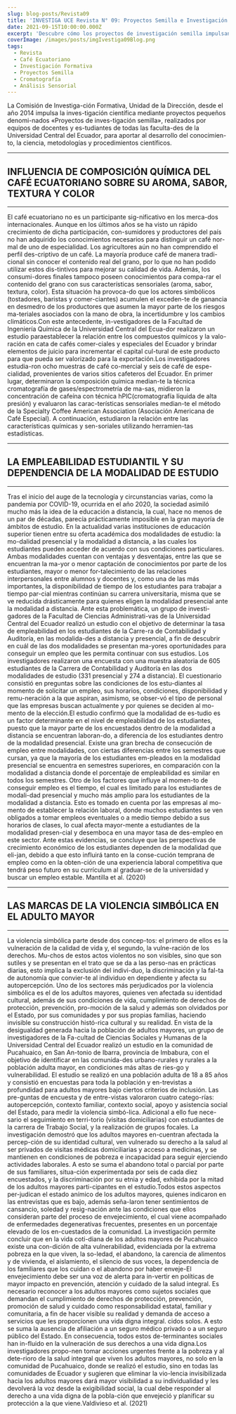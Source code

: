 ```yaml
---
slug: blog-posts/Revista09
title: 'INVESTIGA UCE Revista N° 09: Proyectos Semilla e Investigación del Café Ecuatoriano'
date: 2021-09-15T10:00:00.000Z
excerpt: 'Descubre cómo los proyectos de investigación semilla impulsan la ciencia en la UCE, y explora la relación entre composición química del café ecuatoriano y sus características sensoriales para mejorar su competitividad internacional.'
coverImage: /images/posts/imgIvestiga09Blog.png
tags:
  - Revista
  - Café Ecuatoriano
  - Investigación Formativa
  - Proyectos Semilla
  - Cromatografía
  - Análisis Sensorial
---
```


<script>
  import FloatingImage from "$lib/components/atoms/FloatingImage.svelte";
</script>

La Comisión de Investiga-ción Formativa, Unidad de la Dirección, desde el año 2014 impulsa la inves-tigación científica mediante proyectos pequeños denomi-nados «Proyectos de inves-tigación semilla», realizados por equipos de docentes y es-tudiantes de todas las faculta-des de la Universidad Central del Ecuador, para aportar al desarrollo del conocimien-to, la ciencia, metodologías y procedimientos científicos.

---

## INFLUENCIA DE COMPOSICIÓN QUÍMICA DEL CAFÉ ECUATORIANO SOBRE SU AROMA, SABOR, TEXTURA Y COLOR

---

<FloatingImage 
  src="/images/posts/imgInvestiga09Blog01.png" alt="UCE" 
  style="display:block; margin-inline:auto; max-width: 720px"
  fit="cover"
  amplitude={8}
  duration={1000}
  hoverScale={1.03}
  shadow="0 0 0 20px var(--color--primary),
          0 200px 40px color-mix(in oklab, var(--color--primary) 90%, transparent)"
/>

El café ecuatoriano no es un participante sig-nificativo en los merca-dos internacionales. Aunque en los últimos años se ha visto un rápido crecimiento de dicha participación, con-sumidores y productores del país no han adquirido los conocimientos necesarios para distinguir un café nor-mal de uno de especialidad. Los agricultores aún no han comprendido el perfil des-criptivo de un café. La mayoría produce café de manera tradi-cional sin conocer el contenido real del grano, por lo que no han podido utilizar estos dis-tintivos para mejorar su calidad de vida. Además, los consumi-dores finales tampoco poseen conocimientos para compa-rar el contenido del grano con sus características sensoriales (aroma, sabor, textura, color). Esta situación ha provoca-do que los actores simbólicos (tostadores, baristas y comer-ciantes) acumulen el exceden-te de ganancia en desmedro de los productores que asumen la mayor parte de los riesgos ma-teriales asociados con la mano de obra, la incertidumbre y los cambios climáticos.Con este antecedente, in-vestigadores de la Facultad de Ingeniería Química de la Universidad Central del Ecua-dor realizaron un estudio paraestablecer la relación entre los compuestos químicos y la valo-ración en cata de cafés comer-ciales y especiales del Ecuador y brindar elementos de juicio para incrementar el capital cul-tural de este producto para que pueda ser valorizado para la exportación.Los investigadores estudia-ron ocho muestras de café co-mercial y seis de café de espe-cialidad, provenientes de varios sitios cafeteros del Ecuador. En primer lugar, determinaron la composición química median-te la técnica cromatografía de gases/espectrometría de ma-sas, midieron la concentración de cafeína con técnica hPlC(cromatografía líquida de alta presión) y evaluaron las carac-terísticas sensoriales median-te el método de la Specialty Coffee American Association (Asociación Americana de Café Especial). A continuación, estudiaron la relación entre las características químicas y sen-soriales utilizando herramien-tas estadísticas.

---

## LA EMPLEABILIDAD ESTUDIANTIL Y SU DEPENDENCIA DE LA MODALIDAD DE ESTUDIO

---

<FloatingImage 
  src="/images/posts/imgInvestiga09Blog02.png" alt="UCE" 
  style="display:block; margin-inline:auto; max-width: 720px"
  fit="cover"
  amplitude={8}
  duration={1000}
  hoverScale={1.03}
  shadow="0 0 0 20px var(--color--primary),
          0 200px 40px color-mix(in oklab, var(--color--primary) 90%, transparent)"
/>

Tras el inicio del auge de la tecnología y circunstancias varias, como la pandemia por COVID-19, ocurrida en el año 2020, la sociedad asimiló mucho más la idea de la educación a distancia, la cual, hace no menos de un par de décadas, parecía prácticamente imposible en la gran mayoría de ámbitos de estudio. En la actualidad varias instituciones de educación superior tienen entre su oferta académica dos modalidades de estudio: la mo-dalidad presencial y la modalidad a distancia, a las cuales los estudiantes pueden acceder de acuerdo con sus condiciones particulares. Ambas modalidades cuentan con ventajas y desventajas, entre las que se encuentran la ma-yor o menor captación de conocimientos por parte de los estudiantes, mayor o menor for-talecimiento de las relaciones interpersonales entre alumnos y docentes y, como una de las más importantes, la disponibilidad de tiempo de los estudiantes para trabajar a tiempo par-cial mientras continúan su carrera universitaria, misma que se ve reducida drásticamente para quienes eligen la modalidad presencial ante la modalidad a distancia. Ante esta problemática, un grupo de investi-gadores de la Facultad de Ciencias Administrati-vas de la Universidad Central del Ecuador realizó un estudio con el objetivo de determinar la tasa de empleabilidad en los estudiantes de la Carre-ra de Contabilidad y Auditoría, en las modalida-des a distancia y presencial, a fin de descubrir en cuál de las dos modalidades se presentan ma-yores oportunidades para conseguir un empleo que les permita continuar con sus estudios. Los investigadores realizaron una encuesta con una muestra aleatoria de 605 estudiantes de la Carrera de Contabilidad y Auditoría en las dos modalidades de estudio (331 presencial y 274 a distancia). El cuestionario consistió en preguntas sobre las condiciones de los estu-diantes al momento de solicitar un empleo, sus horarios, condiciones, disponibilidad y remu-neración a la que aspiran, asimismo, se obser-vó el tipo de personal que las empresas buscan actualmente y por quienes se deciden al mo-mento de la elección.El estudio confirmó que la modalidad de es-tudio es un factor determinante en el nivel de empleabilidad de los estudiantes, puesto que la mayor parte de los encuestados dentro de la modalidad a distancia se encuentran laboran-do, a diferencia de los estudiantes dentro de la modalidad presencial. Existe una gran brecha de consecución de empleo entre modalidades, con ciertas diferencias entre los semestres que cursan, ya que la mayoría de los estudiantes em-pleados en la modalidad presencial se encuentra en semestres superiores, en comparación con la modalidad a distancia donde el porcentaje de empleabilidad es similar en todos los semestres. Otro de los factores que influye al momen-to de conseguir empleo es el tiempo, el cual es limitado para los estudiantes de modali-dad presencial y mucho más amplio para los estudiantes de la modalidad a distancia. Esto es tomado en cuenta por las empresas al mo-mento de establecer la relación laboral, donde muchos estudiantes se ven obligados a tomar empleos eventuales o a medio tiempo debido a sus horarios de clases, lo cual afecta mayor-mente a estudiantes de la modalidad presen-cial y desemboca en una mayor tasa de des-empleo en este sector. Ante estas evidencias, se concluye que las perspectivas de crecimiento económico de los estudiantes dependen de la modalidad que eli-jan, debido a que esto influirá tanto en la conse-cución temprana de empleo como en la obten-ción de una experiencia laboral competitiva que tendrá peso futuro en su currículum al graduar-se de la universidad y buscar un empleo estable. Mantilla et al. (2020)

---

## LAS MARCAS DE LA VIOLENCIA SIMBÓLICA EN EL ADULTO MAYOR

---

<FloatingImage 
  src="/images/posts/imgInvestiga09Blog03.png" alt="UCE" 
  style="display:block; margin-inline:auto; max-width: 720px"
  fit="cover"
  amplitude={8}
  duration={1000}
  hoverScale={1.03}
  shadow="0 0 0 20px var(--color--primary),
          0 200px 40px color-mix(in oklab, var(--color--primary) 90%, transparent)"
/>

La violencia simbólica parte desde dos concep-tos: el primero de ellos es la vulneración de la calidad de vida y, el segundo, la vulne-ración de los derechos. Mu-chos de estos actos violentos no son visibles, sino que son sutiles y se presentan en el trato que se da a las perso-nas en prácticas diarias, esto implica la exclusión del indivi-duo, la discriminación y la fal-ta de autonomía que convier-te al individuo en dependiente y afecta su autopercepción. Uno de los sectores más perjudicados por la violencia simbólica es el de los adultos mayores, quienes ven afectada su identidad cultural, además de sus condiciones de vida, cumplimiento de derechos de protección, prevención, pro-moción de la salud y además son olvidados por el Estado, por sus comunidades y por sus propias familias, haciendo invisible su construcción histó-rica cultural y su realidad. En vista de la desigualdad generada hacia la población de adultos mayores, un grupo de investigadores de la Fa-cultad de Ciencias Sociales y Humanas de la Universidad Central del Ecuador realizó un estudio en la comunidad de Pucahuaico, en San An-tonio de Ibarra, provincia de Imbabura, con el objetivo de identificar en las comunida-des urbano-rurales y rurales a la población adulta mayor, en condiciones más altas de ries-go y vulnerabilidad. El estudio se realizó en una población adulta de 18 a 85 años y consistió en encuestas para toda la población y en-trevistas a profundidad para adultos mayores bajo ciertos criterios de inclusión. Las pre-guntas de encuesta y de entre-vistas valoraron cuatro catego-rías: autopercepción, contexto familiar, contexto social, apoyo y asistencia social del Estado, para medir la violencia simbó-lica. Adicional a ello fue nece-sario el seguimiento en terri-torio (visitas domiciliarias) con estudiantes de la carrera de Trabajo Social, y la realización de grupos focales. La investigación demostró que los adultos mayores en-cuentran afectada la percep-ción de su identidad cultural, ven vulnerado su derecho a la salud al ser privados de visitas médicas domiciliarias y acceso a medicinas, y se mantienen en condiciones de pobreza e incapacidad para seguir ejerciendo actividades laborales. A esto se suma el abandono total o parcial por parte de sus familiares, situa-ción experimentada por seis de cada diez encuestados, y la discriminación por su etnia y edad, exhibida por la mitad de los adultos mayores parti-cipantes en el estudio.Todos estos aspectos per-judican el estado anímico de los adultos mayores, quienes indicaron en las entrevistas que es bajo, además seña-laron tener sentimientos de cansancio, soledad y resig-nación ante las condiciones que ellos consideran parte del proceso de envejecimiento, el cual viene acompañado de enfermedades degenerativas frecuentes, presentes en un porcentaje elevado de los en-cuestados de la comunidad. La investigación permite concluir que en la vida coti-diana de los adultos mayores de Pucahuaico existe una con-dición de alta vulnerabilidad, evidenciada por la extrema pobreza en la que viven, la so-ledad, el abandono, la carencia de alimentos y de vivienda, el aislamiento, el silencio de sus voces, la dependencia de los familiares que los cuidan o el abandono por haber enveje-El envejecimiento debe ser una voz de alerta para in-vertir en políticas de mayor impacto en prevención, atención y cuidado de la salud integral. Es necesario reconocer a los adultos mayores como sujetos sociales que demandan el cumplimiento de derechos de protección, prevención, promoción de salud y cuidado como responsabilidad estatal, familiar y comunitaria, a fin de hacer visible su realidad y demanda de acceso a servicios que les proporcionen una vida digna integral. cidos solos. A esto se suma la ausencia de afiliación a un seguro médico privado o a un seguro público del Estado. En consecuencia, todos estos de-terminantes sociales han in-fluido en la vulneración de sus derechos a una vida digna.Los investigadores propo-nen tomar acciones urgentes frente a la pobreza y al dete-rioro de la salud integral que viven los adultos mayores, no solo en la comunidad de Pucahuaico, donde se realizó el estudio, sino en todas las comunidades de Ecuador y sugieren que eliminar la vio-lencia invisibilizada hacia los adultos mayores dará mayor visibilidad a su individualidad y les devolverá la voz desde la exigibilidad social, la cual debe responder al derecho a una vida digna de la pobla-ción que envejeció y planificar su protección a la que viene.Valdivieso et al. (2021)

